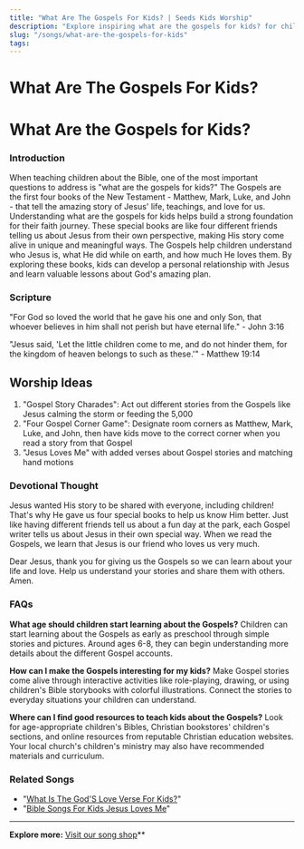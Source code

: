 ```yaml
---
title: "What Are The Gospels For Kids? | Seeds Kids Worship"
description: "Explore inspiring what are the gospels for kids? for children's worship and faith development. Biblical music resources for families and ministry."
slug: "/songs/what-are-the-gospels-for-kids"
tags:
---
```


# What Are The Gospels For Kids?

# What Are the Gospels for Kids?
### Introduction
When teaching children about the Bible, one of the most important questions to address is "what are the gospels for kids?" The Gospels are the first four books of the New Testament - Matthew, Mark, Luke, and John - that tell the amazing story of Jesus' life, teachings, and love for us. Understanding what are the gospels for kids helps build a strong foundation for their faith journey. These special books are like four different friends telling us about Jesus from their own perspective, making His story come alive in unique and meaningful ways. The Gospels help children understand who Jesus is, what He did while on earth, and how much He loves them. By exploring these books, kids can develop a personal relationship with Jesus and learn valuable lessons about God's amazing plan.

### Scripture
"For God so loved the world that he gave his one and only Son, that whoever believes in him shall not perish but have eternal life." - John 3:16

"Jesus said, 'Let the little children come to me, and do not hinder them, for the kingdom of heaven belongs to such as these.'" - Matthew 19:14

## Worship Ideas
1. "Gospel Story Charades": Act out different stories from the Gospels like Jesus calming the storm or feeding the 5,000
2. "Four Gospel Corner Game": Designate room corners as Matthew, Mark, Luke, and John, then have kids move to the correct corner when you read a story from that Gospel
3. "Jesus Loves Me" with added verses about Gospel stories and matching hand motions

### Devotional Thought
Jesus wanted His story to be shared with everyone, including children! That's why He gave us four special books to help us know Him better. Just like having different friends tell us about a fun day at the park, each Gospel writer tells us about Jesus in their own special way. When we read the Gospels, we learn that Jesus is our friend who loves us very much.

Dear Jesus, thank you for giving us the Gospels so we can learn about your life and love. Help us understand your stories and share them with others. Amen.

### FAQs
**What age should children start learning about the Gospels?**
Children can start learning about the Gospels as early as preschool through simple stories and pictures. Around ages 6-8, they can begin understanding more details about the different Gospel accounts.

**How can I make the Gospels interesting for my kids?**
Make Gospel stories come alive through interactive activities like role-playing, drawing, or using children's Bible storybooks with colorful illustrations. Connect the stories to everyday situations your children can understand.

**Where can I find good resources to teach kids about the Gospels?**
Look for age-appropriate children's Bibles, Christian bookstores' children's sections, and online resources from reputable Christian education websites. Your local church's children's ministry may also have recommended materials and curriculum.

### Related Songs

- "[What Is The God'S Love Verse For Kids?](/songs/what-is-the-god-s-love-verse-for-kids/)"
- "[Bible Songs For Kids Jesus Loves Me](/songs/bible-songs-for-kids-jesus-loves-me/)"

---

**Explore more:** [Visit our song shop](https://seedskidsworship.com/shop)**

<!-- Schema Markup -->
<script type="application/ld+json">
{
  "@context": "https://schema.org",
  "@type": "MusicRecording",
  "name": "What Are The Gospels For Kids?",
  "byArtist": {
    "@type": "MusicGroup",
    "name": "Seeds Kids Worship"
  },
  "isFamilyFriendly": true,
  "url": "https://seedskidsworship.com/songs/what-are-the-gospels-for-kids/"
}
</script>